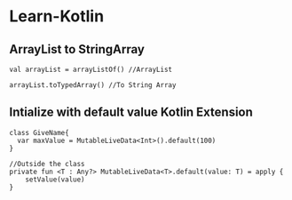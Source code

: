 # Learn-Kotlin

## ArrayList to StringArray

```
val arrayList = arrayListOf() //ArrayList

arrayList.toTypedArray() //To String Array

```
## Intialize with default value Kotlin Extension

```
class GiveName{
  var maxValue = MutableLiveData<Int>().default(100)
}

//Outside the class
private fun <T : Any?> MutableLiveData<T>.default(value: T) = apply {
    setValue(value)
}

```
